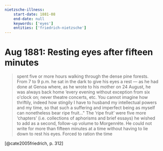 ```yaml
---
nietzsche-illness:
    start-date: 1881-08
    end-date: null
    keywords: ['eyes']
    entities: ['friedrich-nietzsche']
---
```


# Aug 1881: Resting eyes after fifteen minutes

> spent five or more hours walking through the dense pine forests. From 7 to 9
> p.m. he sat in the dark to give his eyes a rest — as he had done at Genoa
> where, as he wrote to his mother on 24 August, he was always back home ‘every
> evening without exception from six o'clock on; never theatre concerts, etc.
> You cannot imagine how thriftily, indeed how stingily I have to husband my
> intellectual powers and my time, so that such a suffering and imperfect being
> as myself can nonetheless bear ripe fruit..."  The ‘ripe fruit’ were five
> more ‘chapters’ (i.e. collections of aphorisms and brief essays) he wished to
> add as a second, follow-up volume to Morgenréte. He could not write for more
> than fifteen minutes at a time without having to lie down to rest his eyes.
> Forced to ration the time

[@cate2005friedrich, p. 312]
